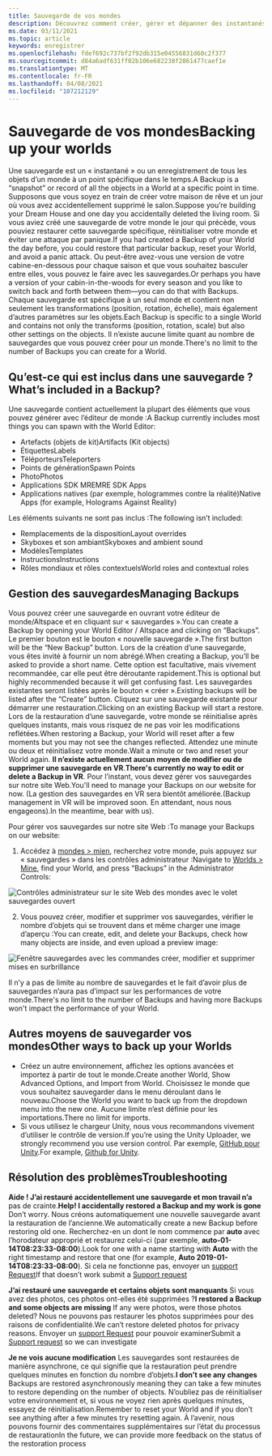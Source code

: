 ```yaml
---
title: Sauvegarde de vos mondes
description: Découvrez comment créer, gérer et dépanner des instantanés de sauvegarde de vos mondes AltspaceVR.
ms.date: 03/11/2021
ms.topic: article
keywords: enregistrer
ms.openlocfilehash: fdef692c737bf2f92db315e04556831d60c2f377
ms.sourcegitcommit: d84a6adf631ff02b106e682238f2861477caef1e
ms.translationtype: MT
ms.contentlocale: fr-FR
ms.lasthandoff: 04/08/2021
ms.locfileid: "107212129"
---
```

# <a name="backing-up-your-worlds"></a><span data-ttu-id="eafff-104">Sauvegarde de vos mondes</span><span class="sxs-lookup"><span data-stu-id="eafff-104">Backing up your worlds</span></span>

<span data-ttu-id="eafff-105">Une sauvegarde est un « instantané » ou un enregistrement de tous les objets d’un monde à un point spécifique dans le temps.</span><span class="sxs-lookup"><span data-stu-id="eafff-105">A Backup is a “snapshot” or record of all the objects in a World at a specific point in time.</span></span> <span data-ttu-id="eafff-106">Supposons que vous soyez en train de créer votre maison de rêve et un jour où vous avez accidentellement supprimé le salon.</span><span class="sxs-lookup"><span data-stu-id="eafff-106">Suppose you’re building your Dream House and one day you accidentally deleted the living room.</span></span> <span data-ttu-id="eafff-107">Si vous aviez créé une sauvegarde de votre monde le jour qui précède, vous pouviez restaurer cette sauvegarde spécifique, réinitialiser votre monde et éviter une attaque par panique.</span><span class="sxs-lookup"><span data-stu-id="eafff-107">If you had created a Backup of your World the day before, you could restore that particular backup, reset your World, and avoid a panic attack.</span></span> <span data-ttu-id="eafff-108">Ou peut-être avez-vous une version de votre cabine-en-dessous pour chaque saison et que vous souhaitez basculer entre elles, vous pouvez le faire avec les sauvegardes.</span><span class="sxs-lookup"><span data-stu-id="eafff-108">Or perhaps you have a version of your cabin-in-the-woods for every season and you like to switch back and forth between them—you can do that with Backups.</span></span> <span data-ttu-id="eafff-109">Chaque sauvegarde est spécifique à un seul monde et contient non seulement les transformations (position, rotation, échelle), mais également d’autres paramètres sur les objets.</span><span class="sxs-lookup"><span data-stu-id="eafff-109">Each Backup is specific to a single World and contains not only the transforms (position, rotation, scale) but also other settings on the objects.</span></span> <span data-ttu-id="eafff-110">Il n’existe aucune limite quant au nombre de sauvegardes que vous pouvez créer pour un monde.</span><span class="sxs-lookup"><span data-stu-id="eafff-110">There's no limit to the number of Backups you can create for a World.</span></span>  

## <a name="whats-included-in-a-backup"></a><span data-ttu-id="eafff-111">Qu’est-ce qui est inclus dans une sauvegarde ?</span><span class="sxs-lookup"><span data-stu-id="eafff-111">What’s included in a Backup?</span></span>

<span data-ttu-id="eafff-112">Une sauvegarde contient actuellement la plupart des éléments que vous pouvez générer avec l’éditeur de monde :</span><span class="sxs-lookup"><span data-stu-id="eafff-112">A Backup currently includes most things you can spawn with the World Editor:</span></span>
* <span data-ttu-id="eafff-113">Artefacts (objets de kit)</span><span class="sxs-lookup"><span data-stu-id="eafff-113">Artifacts (Kit objects)</span></span>
* <span data-ttu-id="eafff-114">Étiquettes</span><span class="sxs-lookup"><span data-stu-id="eafff-114">Labels</span></span>
* <span data-ttu-id="eafff-115">Téléporteurs</span><span class="sxs-lookup"><span data-stu-id="eafff-115">Teleporters</span></span>
* <span data-ttu-id="eafff-116">Points de génération</span><span class="sxs-lookup"><span data-stu-id="eafff-116">Spawn Points</span></span>
* <span data-ttu-id="eafff-117">Photo</span><span class="sxs-lookup"><span data-stu-id="eafff-117">Photos</span></span>
* <span data-ttu-id="eafff-118">Applications SDK MRE</span><span class="sxs-lookup"><span data-stu-id="eafff-118">MRE SDK Apps</span></span>
* <span data-ttu-id="eafff-119">Applications natives (par exemple, hologrammes contre la réalité)</span><span class="sxs-lookup"><span data-stu-id="eafff-119">Native Apps (for example, Holograms Against Reality)</span></span>

<span data-ttu-id="eafff-120">Les éléments suivants ne sont pas inclus :</span><span class="sxs-lookup"><span data-stu-id="eafff-120">The following isn’t included:</span></span>

* <span data-ttu-id="eafff-121">Remplacements de la disposition</span><span class="sxs-lookup"><span data-stu-id="eafff-121">Layout overrides</span></span>
* <span data-ttu-id="eafff-122">Skyboxes et son ambiant</span><span class="sxs-lookup"><span data-stu-id="eafff-122">Skyboxes and ambient sound</span></span>
* <span data-ttu-id="eafff-123">Modèles</span><span class="sxs-lookup"><span data-stu-id="eafff-123">Templates</span></span>
* <span data-ttu-id="eafff-124">Instructions</span><span class="sxs-lookup"><span data-stu-id="eafff-124">Instructions</span></span>
* <span data-ttu-id="eafff-125">Rôles mondiaux et rôles contextuels</span><span class="sxs-lookup"><span data-stu-id="eafff-125">World roles and contextual roles</span></span>

## <a name="managing-backups"></a><span data-ttu-id="eafff-126">Gestion des sauvegardes</span><span class="sxs-lookup"><span data-stu-id="eafff-126">Managing Backups</span></span>

<span data-ttu-id="eafff-127">Vous pouvez créer une sauvegarde en ouvrant votre éditeur de monde/Altspace et en cliquant sur « sauvegardes ».</span><span class="sxs-lookup"><span data-stu-id="eafff-127">You can create a Backup by opening your World Editor / Altspace and clicking on “Backups”.</span></span> <span data-ttu-id="eafff-128">Le premier bouton est le bouton « nouvelle sauvegarde ».</span><span class="sxs-lookup"><span data-stu-id="eafff-128">The first button will be the “New Backup” button.</span></span> <span data-ttu-id="eafff-129">Lors de la création d’une sauvegarde, vous êtes invité à fournir un nom abrégé.</span><span class="sxs-lookup"><span data-stu-id="eafff-129">When creating a Backup, you’ll be asked to provide a short name.</span></span> <span data-ttu-id="eafff-130">Cette option est facultative, mais vivement recommandée, car elle peut être déroutante rapidement.</span><span class="sxs-lookup"><span data-stu-id="eafff-130">This is optional but highly recommended because it will get confusing fast.</span></span> <span data-ttu-id="eafff-131">Les sauvegardes existantes seront listées après le bouton « créer ».</span><span class="sxs-lookup"><span data-stu-id="eafff-131">Existing backups will be listed after the “Create” button.</span></span> <span data-ttu-id="eafff-132">Cliquez sur une sauvegarde existante pour démarrer une restauration.</span><span class="sxs-lookup"><span data-stu-id="eafff-132">Clicking on an existing Backup will start a restore.</span></span> <span data-ttu-id="eafff-133">Lors de la restauration d’une sauvegarde, votre monde se réinitialise après quelques instants, mais vous risquez de ne pas voir les modifications reflétées.</span><span class="sxs-lookup"><span data-stu-id="eafff-133">When restoring a Backup, your World will reset after a few moments but you may not see the changes reflected.</span></span> <span data-ttu-id="eafff-134">Attendez une minute ou deux et réinitialisez votre monde.</span><span class="sxs-lookup"><span data-stu-id="eafff-134">Wait a minute or two and reset your World again.</span></span> <span data-ttu-id="eafff-135">**Il n’existe actuellement aucun moyen de modifier ou de supprimer une sauvegarde en VR**.</span><span class="sxs-lookup"><span data-stu-id="eafff-135">**There's currently no way to edit or delete a Backup in VR**.</span></span> <span data-ttu-id="eafff-136">Pour l’instant, vous devez gérer vos sauvegardes sur notre site Web.</span><span class="sxs-lookup"><span data-stu-id="eafff-136">You'll need to manage your Backups on our website for now.</span></span> <span data-ttu-id="eafff-137">(La gestion des sauvegardes en VR sera bientôt améliorée.</span><span class="sxs-lookup"><span data-stu-id="eafff-137">(Backup management in VR will be improved soon.</span></span> <span data-ttu-id="eafff-138">En attendant, nous nous engageons).</span><span class="sxs-lookup"><span data-stu-id="eafff-138">In the meantime, bear with us).</span></span>

<span data-ttu-id="eafff-139">Pour gérer vos sauvegardes sur notre site Web :</span><span class="sxs-lookup"><span data-stu-id="eafff-139">To manage your Backups on our website:</span></span>

1. <span data-ttu-id="eafff-140">Accédez à [mondes > mien](https://account.altvr.com/users/sign_in), recherchez votre monde, puis appuyez sur « sauvegardes » dans les contrôles administrateur :</span><span class="sxs-lookup"><span data-stu-id="eafff-140">Navigate to [Worlds > Mine](https://account.altvr.com/users/sign_in), find your World, and press “Backups” in the Administrator Controls:</span></span>

![Contrôles administrateur sur le site Web des mondes avec le volet sauvegardes ouvert](images/world-backup-img-01.png)

2. <span data-ttu-id="eafff-142">Vous pouvez créer, modifier et supprimer vos sauvegardes, vérifier le nombre d’objets qui se trouvent dans et même charger une image d’aperçu :</span><span class="sxs-lookup"><span data-stu-id="eafff-142">You can create, edit, and delete your Backups, check how many objects are inside, and even upload a preview image:</span></span> 

![Fenêtre sauvegardes avec les commandes créer, modifier et supprimer mises en surbrillance](images/world-backup-img-02.png)

<span data-ttu-id="eafff-144">Il n’y a pas de limite au nombre de sauvegardes et le fait d’avoir plus de sauvegardes n’aura pas d’impact sur les performances de votre monde.</span><span class="sxs-lookup"><span data-stu-id="eafff-144">There's no limit to the number of Backups and having more Backups won't impact the performance of your World.</span></span>

## <a name="other-ways-to-back-up-your-worlds"></a><span data-ttu-id="eafff-145">Autres moyens de sauvegarder vos mondes</span><span class="sxs-lookup"><span data-stu-id="eafff-145">Other ways to back up your Worlds</span></span>

* <span data-ttu-id="eafff-146">Créez un autre environnement, affichez les options avancées et importez à partir de tout le monde.</span><span class="sxs-lookup"><span data-stu-id="eafff-146">Create another World, Show Advanced Options, and Import from World.</span></span> <span data-ttu-id="eafff-147">Choisissez le monde que vous souhaitez sauvegarder dans le menu déroulant dans le nouveau.</span><span class="sxs-lookup"><span data-stu-id="eafff-147">Choose the World you want to back up from the dropdown menu into the new one.</span></span> <span data-ttu-id="eafff-148">Aucune limite n’est définie pour les importations.</span><span class="sxs-lookup"><span data-stu-id="eafff-148">There no limit for imports.</span></span>
* <span data-ttu-id="eafff-149">Si vous utilisez le chargeur Unity, nous vous recommandons vivement d’utiliser le contrôle de version.</span><span class="sxs-lookup"><span data-stu-id="eafff-149">If you’re using the Unity Uploader, we strongly recommend you use version control.</span></span> <span data-ttu-id="eafff-150">Par exemple, [GitHub pour Unity](https://unity.github.com).</span><span class="sxs-lookup"><span data-stu-id="eafff-150">For example, [Github for Unity](https://unity.github.com).</span></span>

## <a name="troubleshooting"></a><span data-ttu-id="eafff-151">Résolution des problèmes</span><span class="sxs-lookup"><span data-stu-id="eafff-151">Troubleshooting</span></span>

<span data-ttu-id="eafff-152">**Aide ! J’ai restauré accidentellement une sauvegarde et mon travail n’a** pas de crainte.</span><span class="sxs-lookup"><span data-stu-id="eafff-152">**Help! I accidentally restored a Backup and my work is gone** Don’t worry.</span></span> <span data-ttu-id="eafff-153">Nous créons automatiquement une nouvelle sauvegarde avant la restauration de l’ancienne.</span><span class="sxs-lookup"><span data-stu-id="eafff-153">We automatically create a new Backup before restoring old one.</span></span> <span data-ttu-id="eafff-154">Recherchez-en un dont le nom commence par **auto** avec l’horodateur approprié et restaurez celui-ci (par exemple, **auto-01-14T08:23:33-08:00**).</span><span class="sxs-lookup"><span data-stu-id="eafff-154">Look for one with a name starting with **Auto** with the right timestamp and restore that one (for example, **Auto 2019-01-14T08:23:33-08:00**).</span></span>  <span data-ttu-id="eafff-155">Si cela ne fonctionne pas, envoyer un [support Request](https://help.altvr.com/hc/requests/new)</span><span class="sxs-lookup"><span data-stu-id="eafff-155">If that doesn’t work submit a [Support request](https://help.altvr.com/hc/requests/new)</span></span>

<span data-ttu-id="eafff-156">**J’ai restauré une sauvegarde et certains objets sont manquants** Si vous avez des photos, ces photos ont-elles été supprimées ?</span><span class="sxs-lookup"><span data-stu-id="eafff-156">**I restored a Backup and some objects are missing** If any were photos, were those photos deleted?</span></span> <span data-ttu-id="eafff-157">Nous ne pouvons pas restaurer les photos supprimées pour des raisons de confidentialité.</span><span class="sxs-lookup"><span data-stu-id="eafff-157">We can’t restore deleted photos for privacy reasons.</span></span> <span data-ttu-id="eafff-158">Envoyer un [support Request](https://help.altvr.com/hc/requests/new) pour pouvoir examiner</span><span class="sxs-lookup"><span data-stu-id="eafff-158">Submit a [Support request](https://help.altvr.com/hc/requests/new) so we can investigate</span></span>

<span data-ttu-id="eafff-159">**Je ne vois aucune modification** Les sauvegardes sont restaurées de manière asynchrone, ce qui signifie que la restauration peut prendre quelques minutes en fonction du nombre d’objets.</span><span class="sxs-lookup"><span data-stu-id="eafff-159">**I don’t see any changes** Backups are restored asynchronously meaning they can take a few minutes to restore depending on the number of objects.</span></span> <span data-ttu-id="eafff-160">N’oubliez pas de réinitialiser votre environnement et, si vous ne voyez rien après quelques minutes, essayez de réinitialisation.</span><span class="sxs-lookup"><span data-stu-id="eafff-160">Remember to reset your World and if you don’t see anything after a few minutes try resetting again.</span></span> <span data-ttu-id="eafff-161">À l’avenir, nous pouvons fournir des commentaires supplémentaires sur l’état du processus de restauration</span><span class="sxs-lookup"><span data-stu-id="eafff-161">In the future, we can provide more feedback on the status of the restoration process</span></span>
